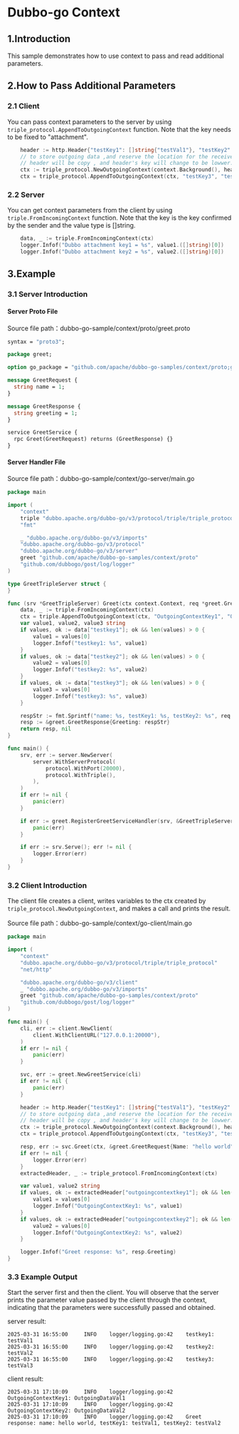 # Dubbo-go Context

## 1.Introduction

This sample demonstrates how to use context to pass and read additional parameters.

## 2.How to Pass Additional Parameters
### 2.1 Client

You can pass context parameters to the server by using `triple_protocol.AppendToOutgoingContext` function. Note that the key needs to be fixed to "attachment".

```go
    header := http.Header{"testKey1": []string{"testVal1"}, "testKey2": []string{"testVal2"}}
    // to store outgoing data ,and reserve the location for the receive field.
    // header will be copy , and header's key will change to be lowwer.
	ctx := triple_protocol.NewOutgoingContext(context.Background(), header)
    ctx = triple_protocol.AppendToOutgoingContext(ctx, "testKey3", "testVal3")
```

### 2.2 Server

You can get context parameters from the client by using `triple.FromIncomingContext` function. Note that the key is the key confirmed by the sender and the value type is []string.

```go
    data, _ := triple.FromIncomingContext(ctx)
    logger.Infof("Dubbo attachment key1 = %s", value1.([]string)[0])
    logger.Infof("Dubbo attachment key2 = %s", value2.([]string)[0])
```

## 3.Example

### 3.1 Server Introduction

#### Server Proto File

Source file path：dubbo-go-sample/context/proto/greet.proto

```protobuf
syntax = "proto3";

package greet;

option go_package = "github.com/apache/dubbo-go-samples/context/proto;greet";

message GreetRequest {
  string name = 1;
}

message GreetResponse {
  string greeting = 1;
}

service GreetService {
  rpc Greet(GreetRequest) returns (GreetResponse) {}
}
```

#### Server Handler File

Source file path：dubbo-go-sample/context/go-server/main.go

```go
package main

import (
	"context"
	triple "dubbo.apache.org/dubbo-go/v3/protocol/triple/triple_protocol"
	"fmt"

	_ "dubbo.apache.org/dubbo-go/v3/imports"
	"dubbo.apache.org/dubbo-go/v3/protocol"
	"dubbo.apache.org/dubbo-go/v3/server"
	greet "github.com/apache/dubbo-go-samples/context/proto"
	"github.com/dubbogo/gost/log/logger"
)

type GreetTripleServer struct {
}

func (srv *GreetTripleServer) Greet(ctx context.Context, req *greet.GreetRequest) (*greet.GreetResponse, error) {
	data, _ := triple.FromIncomingContext(ctx)
	ctx = triple.AppendToOutgoingContext(ctx, "OutgoingContextKey1", "OutgoingDataVal1", "OutgoingContextKey2", "OutgoingDataVal2")
	var value1, value2, value3 string
	if values, ok := data["testkey1"]; ok && len(values) > 0 {
		value1 = values[0]
		logger.Infof("testkey1: %s", value1)
	}
	if values, ok := data["testkey2"]; ok && len(values) > 0 {
		value2 = values[0]
		logger.Infof("testkey2: %s", value2)
	}
	if values, ok := data["testkey3"]; ok && len(values) > 0 {
		value3 = values[0]
		logger.Infof("testkey3: %s", value3)
	}

	respStr := fmt.Sprintf("name: %s, testKey1: %s, testKey2: %s", req.Name, value1, value2)
	resp := &greet.GreetResponse{Greeting: respStr}
	return resp, nil
}

func main() {
	srv, err := server.NewServer(
		server.WithServerProtocol(
			protocol.WithPort(20000),
			protocol.WithTriple(),
		),
	)
	if err != nil {
		panic(err)
	}

	if err := greet.RegisterGreetServiceHandler(srv, &GreetTripleServer{}); err != nil {
		panic(err)
	}

	if err := srv.Serve(); err != nil {
		logger.Error(err)
	}
}
```

### 3.2 Client Introduction

The client file creates a client, writes variables to the ctx created by `triple_protocol.NewOutgoingContext`, and makes a call and prints the result.

Source file path：dubbo-go-sample/context/go-client/main.go

```go
package main

import (
	"context"
	"dubbo.apache.org/dubbo-go/v3/protocol/triple/triple_protocol"
	"net/http"

	"dubbo.apache.org/dubbo-go/v3/client"
	_ "dubbo.apache.org/dubbo-go/v3/imports"
	greet "github.com/apache/dubbo-go-samples/context/proto"
	"github.com/dubbogo/gost/log/logger"
)

func main() {
	cli, err := client.NewClient(
		client.WithClientURL("127.0.0.1:20000"),
	)
	if err != nil {
		panic(err)
	}

	svc, err := greet.NewGreetService(cli)
	if err != nil {
		panic(err)
	}

	header := http.Header{"testKey1": []string{"testVal1"}, "testKey2": []string{"testVal2"}}
	// to store outgoing data ,and reserve the location for the receive field.
	// header will be copy , and header's key will change to be lowwer.
	ctx := triple_protocol.NewOutgoingContext(context.Background(), header)
	ctx = triple_protocol.AppendToOutgoingContext(ctx, "testKey3", "testVal3")

	resp, err := svc.Greet(ctx, &greet.GreetRequest{Name: "hello world"})
	if err != nil {
		logger.Error(err)
	}
	extractedHeader, _ := triple_protocol.FromIncomingContext(ctx)

	var value1, value2 string
	if values, ok := extractedHeader["outgoingcontextkey1"]; ok && len(values) > 0 {
		value1 = values[0]
		logger.Infof("OutgoingContextKey1: %s", value1)
	}
	if values, ok := extractedHeader["outgoingcontextkey2"]; ok && len(values) > 0 {
		value2 = values[0]
		logger.Infof("OutgoingContextKey2: %s", value2)
	}

	logger.Infof("Greet response: %s", resp.Greeting)
}
```

### 3.3 Example Output

Start the server first and then the client. You will observe that the server prints the parameter value passed by the client through the context, indicating that the parameters were successfully passed and obtained.

server result:
```
2025-03-31 16:55:00     INFO    logger/logging.go:42    testkey1: testVal1
2025-03-31 16:55:00     INFO    logger/logging.go:42    testkey2: testVal2
2025-03-31 16:55:00     INFO    logger/logging.go:42    testkey3: testVal3
```
client result:
```
2025-03-31 17:10:09     INFO    logger/logging.go:42    OutgoingContextKey1: OutgoingDataVal1
2025-03-31 17:10:09     INFO    logger/logging.go:42    OutgoingContextKey2: OutgoingDataVal2
2025-03-31 17:10:09     INFO    logger/logging.go:42    Greet response: name: hello world, testKey1: testVal1, testKey2: testVal2
```

